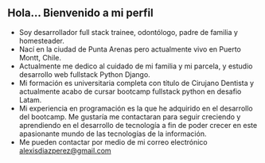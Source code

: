 ## Hola... Bienvenido a mi perfil



- Soy desarrollador full stack trainee, odontólogo, padre de familia y homesteader.
- Nací en la ciudad de Punta Arenas pero actualmente vivo en Puerto Montt, Chile.
- Actualmente me dedico al cuidado de mi familia y mi parcela, y estudio
  desarrollo web fullstack Python Django.
- Mi formación es universitaria completa con título de Cirujano Dentista
  y actualmente acabo de cursar bootcamp fullstack python en desafio Latam.
- Mi experiencia en programación es la que he adquirido en el desarrollo del bootcamp.
  Me gustaría me contactaran para seguir creciendo y aprendiendo en el desarrollo de
  tecnología a fin de poder crecer en este apasionante mundo de las tecnologías de la
  información.
- Me pueden contactar por medio de mi correo electrónico
    alexisdiazperez@gmail.com

